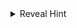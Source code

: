 
<details>
  <summary>Reveal Hint</summary>
  
  ok
  
  ```python
  print('hello')
  ```
</details>

